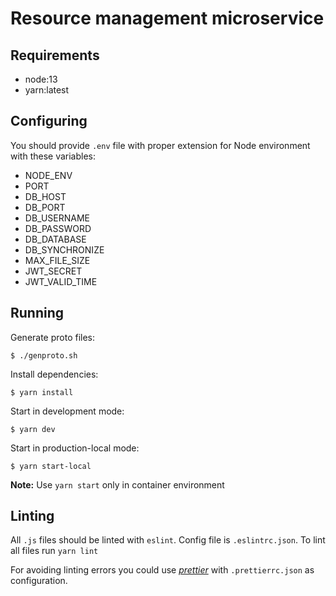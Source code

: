 # Resource management microservice

## Requirements

- node:13
- yarn:latest

## Configuring

You should provide `.env` file with proper extension for Node environment with these variables:

- NODE_ENV
- PORT
- DB_HOST
- DB_PORT
- DB_USERNAME
- DB_PASSWORD
- DB_DATABASE
- DB_SYNCHRONIZE
- MAX_FILE_SIZE
- JWT_SECRET
- JWT_VALID_TIME

## Running

Generate proto files:

`$ ./genproto.sh`

Install dependencies:

`$ yarn install`

Start in development mode:

`$ yarn dev`

Start in production-local mode:

`$ yarn start-local`

**Note:** Use `yarn start` only in container environment

## Linting

All `.js` files should be linted with `eslint`. Config file is `.eslintrc.json`.
To lint all files run `yarn lint`

For avoiding linting errors you could use [*prettier*](http://prettier.io) with `.prettierrc.json` as configuration.
